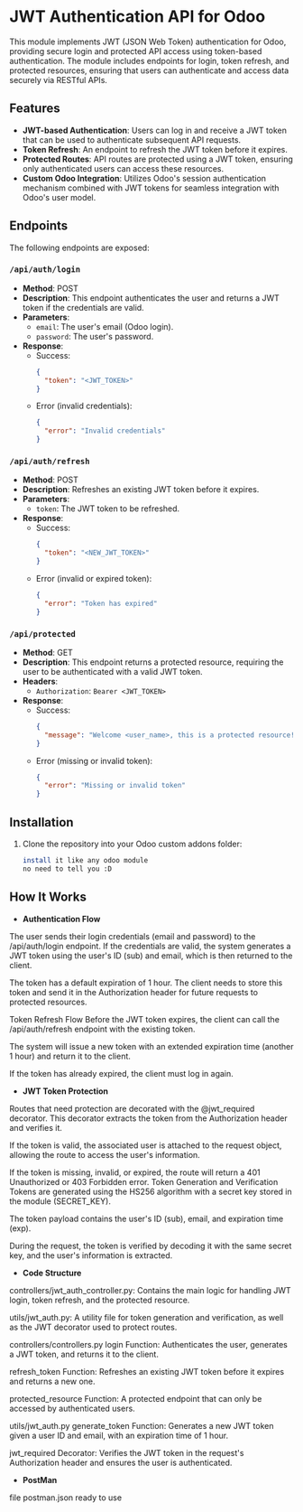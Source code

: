 # JWT Authentication API for Odoo

This module implements JWT (JSON Web Token) authentication for Odoo, providing secure login and protected API access
using token-based authentication. The module includes endpoints for login, token refresh, and protected resources,
ensuring that users can authenticate and access data securely via RESTful APIs.

## Features

- **JWT-based Authentication**: Users can log in and receive a JWT token that can be used to authenticate subsequent API
  requests.
- **Token Refresh**: An endpoint to refresh the JWT token before it expires.
- **Protected Routes**: API routes are protected using a JWT token, ensuring only authenticated users can access these
  resources.
- **Custom Odoo Integration**: Utilizes Odoo's session authentication mechanism combined with JWT tokens for seamless
  integration with Odoo's user model.

## Endpoints

The following endpoints are exposed:

### `/api/auth/login`

- **Method**: POST
- **Description**: This endpoint authenticates the user and returns a JWT token if the credentials are valid.
- **Parameters**:
    - `email`: The user's email (Odoo login).
    - `password`: The user's password.
- **Response**:
    - Success:
      ```json
      {
        "token": "<JWT_TOKEN>"
      }
      ```
    - Error (invalid credentials):
      ```json
      {
        "error": "Invalid credentials"
      }
      ```

### `/api/auth/refresh`

- **Method**: POST
- **Description**: Refreshes an existing JWT token before it expires.
- **Parameters**:
    - `token`: The JWT token to be refreshed.
- **Response**:
    - Success:
      ```json
      {
        "token": "<NEW_JWT_TOKEN>"
      }
      ```
    - Error (invalid or expired token):
      ```json
      {
        "error": "Token has expired" 
      }
      ```

### `/api/protected`

- **Method**: GET
- **Description**: This endpoint returns a protected resource, requiring the user to be authenticated with a valid JWT
  token.
- **Headers**:
    - `Authorization`: `Bearer <JWT_TOKEN>`
- **Response**:
    - Success:
      ```json
      {
        "message": "Welcome <user_name>, this is a protected resource!"
      }
      ```
    - Error (missing or invalid token):
      ```json
      {
        "error": "Missing or invalid token"
      }
      ```

## Installation

1. Clone the repository into your Odoo custom addons folder:
   ```bash
   install it like any odoo module 
   no need to tell you :D

## How It Works

- **Authentication Flow**

The user sends their login credentials (email and password) to the /api/auth/login endpoint.
If the credentials are valid, the system generates a JWT token using the user's ID (sub) and email, which is then
returned to the client.

The token has a default expiration of 1 hour.
The client needs to store this token and send it in the Authorization
header for future requests to protected resources.

Token Refresh Flow
Before the JWT token expires, the client can call the /api/auth/refresh endpoint with the existing token.

The system will issue a new token with an extended expiration time (another 1 hour) and return it to the client.

If the token has already expired, the client must log in again.

- **JWT Token Protection**

Routes that need protection are decorated with the @jwt_required decorator. This decorator extracts the token from the
Authorization header and verifies it.

If the token is valid, the associated user is attached to the request object, allowing the route to access the user's
information.

If the token is missing, invalid, or expired, the route will return a 401 Unauthorized or 403 Forbidden error.
Token Generation and Verification
Tokens are generated using the HS256 algorithm with a secret key stored in the module (SECRET_KEY).

The token payload contains the user's ID (sub), email, and expiration time (exp).

During the request, the token is verified by decoding it with the same secret key, and the user's information is
extracted.

- **Code Structure**

controllers/jwt_auth_controller.py: Contains the main logic for handling JWT login, token refresh, and the protected
resource.

utils/jwt_auth.py: A utility file for token generation and verification, as well as the JWT decorator used to protect
routes.

controllers/controllers.py
login Function: Authenticates the user, generates a JWT token, and returns it to the client.

refresh_token Function: Refreshes an existing JWT token before it expires and returns a new one.

protected_resource Function: A protected endpoint that can only be accessed by authenticated users.

utils/jwt_auth.py
generate_token Function: Generates a new JWT token given a user ID and email, with an expiration time of 1 hour.

jwt_required Decorator: Verifies the JWT token in the request's Authorization header and ensures the user is
authenticated.

- **PostMan**

file postman.json ready to use 
